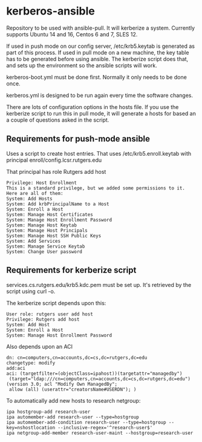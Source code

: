 # kerberos-ansible
Repository to be used with ansible-pull. It will kerberize a system. Currently supports Ubuntu 14 and 16, Centos 6 and 7, SLES 12.

If used in push mode on our config server, /etc/krb5.keytab is generated as part of this process. If used in pull mode on a new machine, the key table has to be generated before using ansible. The kerberize script does that, and sets up the environment so the ansible scripts will work.

kerberos-boot.yml must be done first. Normally it only needs to be done once.

kerberos.yml is designed to be run again every time the software changes.

There are lots of configuration options in the hosts file. If you use the kerberize script to run this in pull mode, it will generate a hosts for based an a couple of questions asked in the script.

## Requirements for push-mode ansible
Uses a script to create host entries. That uses /etc/krb5.enroll.keytab with principal enroll/config.lcsr.rutgers.edu

That principal has role Rutgers add host
```
Privilege: Host Enrollment
This is a standard privilege, but we added some permissions to it. Here are all of them:
System: Add Hosts
System: Add krbPrincipalName to a Host
System: Enroll a Host
System: Manage Host Certificates
System: Manage Host Enrollment Password
System: Manage Host Keytab
System: Manage Host Principals
System: Manage Host SSH Public Keys
System: Add Services
System: Manage Service Keytab
System: Change User password
```

## Requirements for kerberize script
services.cs.rutgers.edu/krb5.kdc.pem must be set up. It's retrieved by the script using curl -o.

The kerberize script depends upon this:

```
User role: rutgers user add host
Privilege: Rutgers add host
System: Add Host
System: Enroll a Host
System: Manage Host Enrollment Password
```

Also depends upon an ACI
```
dn: cn=computers,cn=accounts,dc=cs,dc=rutgers,dc=edu
changetype: modify
add:aci
aci: (targetfilter=(objectClass=ipahost))(targetattr="managedby")
 (target="ldap:///cn=computers,cn=accounts,dc=cs,dc=rutgers,dc=edu") (version 3.0; acl "Modify Own ManagedBy";
 allow (all) (userattr="creatorsName#USERDN"); )
```

To automatically add new hosts to research netgroup:

```
ipa hostgroup-add research-user
ipa automember-add research-user --type=hostgroup 
ipa automember-add-condition research-user --type=hostgroup --key=nshostlocation --inclusive-regex='^research-user$'
ipa netgroup-add-member research-user-maint --hostgroup=research-user
```
